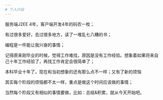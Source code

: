 ```yaml
---
# 个人介绍
---
```



服务端J2EE 4年，客户端开发4年的码农一枚；

有过很多爱好，去过很多地方，读了一堆乱七八糟的书；

编程是一件能让我兴奋的事情；

记得原来刚毕业的时候，觉得工作难找，原因是没有工作经验。想象着如果将来自己十年工作经验了，再找工作肯定会很简单了；

本科毕业十年了，现在和当初想象的还有那么点不一样；又有了新的烦恼

其实每个阶段的烦恼都不太一样，重点是做这个时间应该做的事情；

当然每个阶段又有相似的事情要做，比如：总结&积累，就从今天开始吧。

